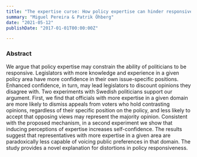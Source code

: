 ```yaml
---
title: "The expertise curse: How policy expertise can hinder responsiveness"
summary: "Miguel Pereira & Patrik Öhberg"
date: "2021-05-12"
publishDate: "2017-01-01T00:00:00Z"

---
```


### Abstract

We argue that policy expertise may constrain the ability of politicians to be responsive. Legislators with more knowledge and experience in a given policy area have more confidence in their own issue-specific positions. Enhanced confidence, in turn, may lead legislators to discount opinions they disagree with. Two experiments with Swedish politicians support our argument. First, we find that officials with more expertise in a given domain are more likely to dismiss appeals from voters who hold contrasting opinions, regardless of their specific position on the policy, and less likely to accept that opposing views may represent the majority opinion. Consistent with the proposed mechanism, in a second experiment we show that inducing perceptions of expertise increases self-confidence. The results suggest that representatives with more expertise in a given area are paradoxically less capable of voicing public preferences in that domain. The study provides a novel explanation for distortions in policy responsiveness.